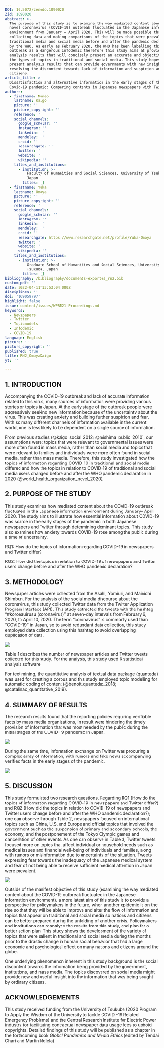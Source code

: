 ```yaml
---
DOI: 10.5072/zenodo.1090020
Zid: 1090020
abstract: >-
  The purpose of this study is to examine the way mediated content about the
  novel coronavirus (COVID-19) outbreak fluctuated in the Japanese information
  environment from January – April 2020. This will be made possible through
  collecting data and making comparisons of the topics that were prevalent in
  traditional media and social media before and after the pandemic declaration
  by the WHO. As early as February 2020, the WHO has been labelling this
  outbreak as a dangerous infodemic therefore this study aims at providing
  analysis results that will concisely present an accurate and objective view of
  the types of topics in traditional and social media. This study hopes to also
  present analysis results that can provide governments with new insight on
  resolving the discontent towards lack of information and suspicion among
  citizens.
article_title: >-
  Dissatisfaction and alternative information in the early stages of the
  Covid-19 pandemic: Comparing contents in Japanese newspapers with Twitter
authors:
  - firstname: Muneo
    lastname: Kaigo
    picture: ''
    picture_copyright: ''
    reference: ''
    social_channels:
      google_scholar: ''
      instagram: ''
      linkedin: ''
      mendeley: ''
      orcid: ''
      researchgate: ''
      twitter: ''
      website: ''
      wikipedia: ''
    titles_and_institutions:
      - institution: >-
          Faculty of Humanities and Social Sciences, University of Tsukuba,
          Japan
        titles: []
  - firstname: Yuka
    lastname: Omoya
    picture: ''
    picture_copyright: ''
    reference: ''
    social_channels:
      google_scholar: ''
      instagram: ''
      linkedin: ''
      mendeley: ''
      orcid: ''
      researchgate: https://www.researchgate.net/profile/Yuka-Omoya
      twitter: ''
      website: ''
      wikipedia: ''
    titles_and_institutions:
      - institution: >-
          Graduate School of Humanities and Social Sciences, University of
          Tsukuba, Japan
        titles: []
bibliography: /bibliography/documents-exportes_rn2.bib
custom_pdf: ''
date: 2022-04-11T13:53:04.000Z
disciplines: ''
doi: '169059797'
highlight: false
issue: content/issues/WPRN21 Proceedings.md
keywords:
  - Newspapers
  - Twitter
  - Topicmodels
  - Infodemic
  - COVID-19
language: English
picture: ''
picture_copyright: ''
published: true
title: RN2_OmoyaKaigo
yt: ''

---
```




## 1. INTRODUCTION

Accompanying the COVID-19 outbreak and lack of accurate information related to this virus, many sources of information were providing various stories or topics in Japan. At the early stage of the outbreak people were aggressively seeking new information because of the uncertainty about the virus. This was creating anxiety and building further suspicion and fear. With so many different channels of information available in the current world, one is less likely to be dependent on a single source of information.

From previous studies (@kaigo_social_2012; @mishima_public_2010), our assumptions were: topics that were relevant to governmental issues were more often found in mass media, rather than social media and topics that were relevant to families and individuals were more often found in social media, rather than mass media. Therefore, this study investigated how the topics of information regarding COVID-19 in traditional and social media differed and how the topics in relation to COVID-19 of traditional and social media users changed before and after the WHO pandemic declaration in 2020 (@world_health_organization_novel_2020).

## 2. PURPOSE OF THE STUDY

This study examines how mediated content about the COVID-19 outbreak fluctuated in the Japanese information environment during January– April 2020. The study aims to illustrate how essential information about COVID-19 was scarce in the early stages of the pandemic in both Japanese newspapers and Twitter through determining dominant topics. This study also examines how anxiety towards COVID-19 rose among the public during a time of uncertainty.

RQ1: How do the topics of information regarding COVID-19 in newspapers and Twitter differ?

RQ2: How did the topics in relation to COVID-19 of newspapers and Twitter users change before and after the WHO pandemic declaration?

## 3. METHODOLOGY

Newspaper articles were collected from the Asahi, Yomiuri, and Mainichi Shimbun. For the analysis of the social media discourse about the coronavirus, this study collected Twitter data from the Twitter Application Program Interface (API). This study extracted the tweets with the hashtag “#koronauirusu (coronavirus)” at seven-day intervals from February 6, 2020, to April 10, 2020. The term “coronavirus” is commonly used than “COVID-19” in Japan, so to avoid redundant data collection, this study employed data collection using this hashtag to avoid overlapping duplication of data.

![](/capturern11.PNG)

Table 1 describes the number of newspaper articles and Twitter tweets collected for this study. For the analysis, this study used R statistical analysis software.

For text mining, the quantitative analysis of textual data package (quanteda) was used for creating a corpus and this study employed topic modelling for automatic coding of content (@benoit_quanteda:_2018; @catalinac_quantitative_2019).

## 4. SUMMARY OF RESULTS

The research results found that the reporting policies requiring verifiable facts by mass media organizations, in result were hindering the timely provision of information that was most needed by the public during the initial stages of the COVID-19 pandemic in Japan.

![](/capturern12.PNG)

During the same time, information exchange on Twitter was procuring a complex array of information, with rumors and fake news accompanying verified facts in the early stages of the pandemic.

![](/capturern13.PNG)

## 5. DISCUSSION

This study formulated two research questions. Regarding RQ1 (How do the topics of information regarding COVID-19 in newspapers and Twitter differ?) and RQ2 (How did the topics in relation to COVID-19 of newspapers and Twitter users change before and after the WHO pandemic declaration?); one can observe through Table 2, newspapers focused on international topics such as China, U.S. and Europe and official topics that involved the government such as the suspension of primary and secondary schools, the economy, and the postponement of the Tokyo Olympic games and cancellation of other events. As one can observe in Table 3, Twitter tweets focused more on topics that affect individual or household needs such as medical issues and financial well-being of individuals and families, along with rumors or misinformation due to uncertainty of the situation. Tweets expressing fear towards the inadequacy of the Japanese medical system and fear of not being able to receive sufficient medical attention in Japan were prevalent.

![](/capturern14.PNG)

Outside of the manifest objective of this study (examining the way mediated content about the COVID-19 outbreak fluctuated in the Japanese information environment), a more latent aim of this study is to provide a perspective for policymakers in the future, when another epidemic is on the rise so that they will be able to improve and alter the flow of information and topics that appear on traditional and social media so nations and citizens can be better prepared during the unfolding of another crisis. Policymakers and institutions can reanalyze the results from this study, and plan for a better action plan. This study shows the development of the variety of topics that were salient in traditional and social media during the months prior to the drastic change in human social behavior that had a large economic and psychological effect on many nations and citizens around the globe.

One underlying phenomenon inherent in this study background is the social discontent towards the information being provided by the government, institutions, and mass media. The topics discovered on social media might provide new and useful insight into the information that was being sought by ordinary citizens.

## ACKNOWLEDGEMENTS

This study received funding from the University of Tsukuba (2020 Program to Apply the Wisdom of the University to tackle COVID -19 Related Emergency Problems) and the Central Research Institute for Electric Power Industry for facilitating contractual newspaper data usage fees to uphold copyrights. Detailed findings of this study will be published as a chapter in the forthcoming book _Global Pandemics and Media Ethics_ (edited by Tendai Chari and Martin Ndlela)
